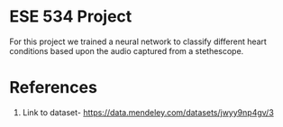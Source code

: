# ESE 534 Project

For this project we trained a neural network to classify different heart conditions based
upon the audio captured from a stethescope.

# References

1. Link to dataset- https://data.mendeley.com/datasets/jwyy9np4gv/3
